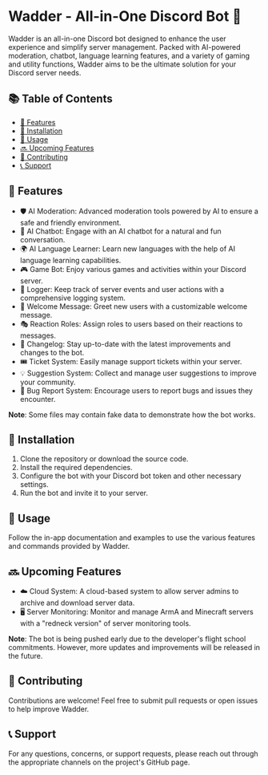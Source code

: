 # Wadder - All-in-One Discord Bot 🤖

Wadder is an all-in-one Discord bot designed to enhance the user experience and simplify server management. Packed with AI-powered moderation, chatbot, language learning features, and a variety of gaming and utility functions, Wadder aims to be the ultimate solution for your Discord server needs.

## 📚 Table of Contents

- [🌟 Features](#features)
- [🚀 Installation](#installation)
- [📝 Usage](#usage)
- [🔜 Upcoming Features](#upcoming-features)
- [🤝 Contributing](#contributing)
- [📞 Support](#support)

## 🌟 Features

- 🛡️ AI Moderation: Advanced moderation tools powered by AI to ensure a safe and friendly environment.
- 💬 AI Chatbot: Engage with an AI chatbot for a natural and fun conversation.
- 🌍 AI Language Learner: Learn new languages with the help of AI language learning capabilities.
- 🎮 Game Bot: Enjoy various games and activities within your Discord server.
- 📜 Logger: Keep track of server events and user actions with a comprehensive logging system.
- 👋 Welcome Message: Greet new users with a customizable welcome message.
- 🎭 Reaction Roles: Assign roles to users based on their reactions to messages.
- 🔄 Changelog: Stay up-to-date with the latest improvements and changes to the bot.
- 🎟️ Ticket System: Easily manage support tickets within your server.
- 💡 Suggestion System: Collect and manage user suggestions to improve your community.
- 🐞 Bug Report System: Encourage users to report bugs and issues they encounter.

**Note**: Some files may contain fake data to demonstrate how the bot works.

## 🚀 Installation

1. Clone the repository or download the source code.
2. Install the required dependencies.
3. Configure the bot with your Discord bot token and other necessary settings.
4. Run the bot and invite it to your server.

## 📝 Usage

Follow the in-app documentation and examples to use the various features and commands provided by Wadder.

## 🔜 Upcoming Features

- ☁️ Cloud System: A cloud-based system to allow server admins to archive and download server data.
- 🖥️ Server Monitoring: Monitor and manage ArmA and Minecraft servers with a "redneck version" of server monitoring tools.

**Note**: The bot is being pushed early due to the developer's flight school commitments. However, more updates and improvements will be released in the future.

## 🤝 Contributing

Contributions are welcome! Feel free to submit pull requests or open issues to help improve Wadder.

## 📞 Support

For any questions, concerns, or support requests, please reach out through the appropriate channels on the project's GitHub page.
